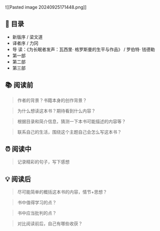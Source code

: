 ![[Pasted image 20240925171448.png]]

## 📑 目录
* 新版序 / 梁文道 
* 译者序 / 力冈 
* 导 读：《为长眠者发声：瓦西里· 格罗斯曼的生平与作品》 / 罗伯特· 钱德勒
* 第一部   
* 第二部   
* 第三部 
## 📚 阅读前
> 作者的背景？书籍本身的创作背景？

> 为什么想读这本书？期待看到什么内容？

> 根据目录和简介信息，猜测一下本书可能描述的内容等？

> 联系自己的生活，围绕这个主题自己会怎么写这本书？
## ⏰ 阅读中
> 记录精彩的句子，写下感想
##  💡 阅读后
> 尽可能简单的概括这本书的内容，情节+思想？

> 书中值得学习的点？

> 书中应当批判的点？

> 对比阅读前后，自己有哪些收获？ 
